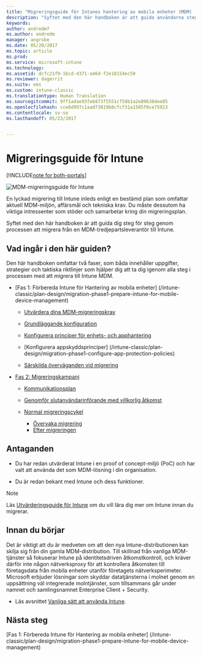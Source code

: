 ```yaml
---
title: "Migreringsguide för Intunes hantering av mobila enheter (MDM) | Microsoft Docs"
description: "Syftet med den här handboken är att guida användarna steg för steg genom processen att migrera från en MDM-tredjepartsleverantör till Microsoft Intune."
keywords: 
author: andredm7
ms.author: andredm
manager: angrobe
ms.date: 05/20/2017
ms.topic: article
ms.prod: 
ms.service: microsoft-intune
ms.technology: 
ms.assetid: dcfc21f9-1bcd-4371-a46d-f2e18154ec50
ms.reviewer: dagerrit
ms.suite: ems
ms.custom: intune-classic
ms.translationtype: Human Translation
ms.sourcegitcommit: 9ff1adae93fe6873f5551cf58b1a2e89638dee85
ms.openlocfilehash: cce6d997c1aad73819b8cfcf31a1505f0ce75923
ms.contentlocale: sv-se
ms.lasthandoff: 05/23/2017


---
```


# <a name="intune-migration-guide"></a>Migreringsguide för Intune

[!INCLUDE[note for both-portals](../includes/note-for-both-portals.md)]

![MDM-migreringsguide för Intune](../media/MDM-migration-guide-art.PNG)

En lyckad migrering till Intune inleds enligt en bestämd plan som omfattar aktuell MDM-miljön, affärsmål och tekniska krav. Du måste dessutom ha viktiga intressenter som stöder och samarbetar kring din migreringsplan.

Syftet med den här handboken är att guida dig steg för steg genom processen att migrera från en MDM-tredjepartsleverantör till Intune.

## <a name="whats-included-in-this-guide"></a>Vad ingår i den här guiden?

Den här handboken omfattar två faser, som båda innehåller uppgifter, strategier och taktiska riktlinjer som hjälper dig att ta dig igenom alla steg i processen med att migrera till Intune MDM.

-   [Fas 1: Förbereda Intune för Hantering av mobila enheter] (/intune-classic/plan-design/migration-phase1-prepare-intune-for-mobile-device-management)

    -   [Utvärdera dina MDM-migreringskrav](/intune-classic/plan-design/migration-phase1-prepare-intune-for-mobile-device-management#assess-mdm-requirements)

    -   [Grundläggande konfiguration](/intune-classic/plan-design/migration-phase1-basic-setup)

    -   [Konfigurera principer för enhets- och apphantering](/intune-classic/plan-design/migration-phase1-configure-device-and-app-management-policies)

    -   [Konfigurera appskyddsprinciper] (/intune-classic/plan-design/migration-phase1-configure-app-protection-policies)

    -   [Särskilda överväganden vid migrering](/intune-classic/plan-design/migration-phase1-special-migration-considerations)

-   [Fas 2: Migreringskampanj](/intune-classic/plan-design/migration-phase2-migration-campaign)

    -   [Kommunikationsplan](/intune-classic/plan-design/migration-phase2-communication-plan)

    -   [Genomför slutanvändarinförande med villkorlig åtkomst](/intune-classic/plan-design/migration-phase2-drive-end-user-adoption-with-conditional-access)
    
    -   [Normal migreringscykel](/intune-classic/plan-design/migration-phase2-typical-migration-cycle)
        -   [Övervaka migrering](/intune-classic/plan-design/migration-phase2-typical-migration-cycle#monitoring-migration)
        -   [Efter migreringen](/intune-classic/plan-design/migration-phase2-typical-migration-cycle#post-migration)

## <a name="assumptions"></a>Antaganden

-   Du har redan utvärderat Intune i en proof of concept-miljö (PoC) och har valt att använda det som MDM-lösning i din organisation.

-   Du är redan bekant med Intune och dess funktioner. 

> [!NOTE]
> Läs [Utvärderingsguide för Intune](/intune-classic/understand-explore/sign-up-for-30-day-trial-microsoft-intune) om du vill lära dig mer om Intune innan du migrerar.

## <a name="before-you-begin"></a>Innan du börjar

Det är viktigt att du är medveten om att den nya Intune-distributionen kan skilja sig från din gamla MDM-distribution. Till skillnad från vanliga MDM-tjänster så fokuserar Intune på identitetsdriven åtkomstkontroll, och kräver därför inte någon nätverksproxy för att kontrollera åtkomsten till företagsdata från mobila enheter utanför företagets nätverksperimeter. Microsoft erbjuder lösningar som skyddar datatjänsterna i molnet genom en uppsättning väl integrerade molntjänster, som tillsammans går under namnet och samlingsnamnet Enterprise Client + Security.

-   Läs avsnittet [Vanliga sätt att använda Intune](/intune-classic/plan-design/migration-phase1-prepare-intune-for-mobile-device-management#assess-mdm-requirements).

## <a name="next-steps"></a>Nästa steg

[Fas 1: Förbereda Intune för Hantering av mobila enheter] (/intune-classic/plan-design/migration-phase1-prepare-intune-for-mobile-device-management)

